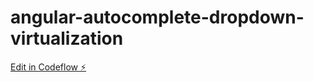 # angular-autocomplete-dropdown-virtualization

[Edit in Codeflow ⚡️](https://stackblitz.com/~/github.com/theanuraggupta/angular-autocomplete-dropdown-virtualization)